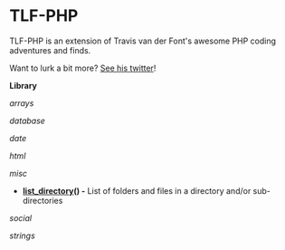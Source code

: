 # TLF-PHP

TLF-PHP is an extension of Travis van der Font's awesome PHP coding adventures and finds.

Want to lurk a bit more? [See his twitter](https://twitter.com/travisfont)!

**Library**


*arrays*

*database*

*date*

*html*

*misc*

- **[list_directory](https://github.com/tfont/TLFPHP/blob/master/functions/misc/list_directory.func.php)() -**  List of folders and files in a directory and/or sub-directories

*social*

*strings*